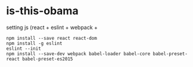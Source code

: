 # is-this-obama

setting js (react + eslint + webpack + 
```
npm install --save react react-dom
npm install -g eslint
eslint --init
npm install --save-dev webpack babel-loader babel-core babel-preset-react babel-preset-es2015
```
